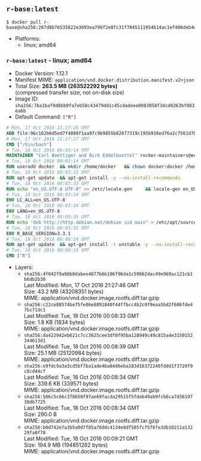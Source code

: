 ## `r-base:latest`

```console
$ docker pull r-base@sha256:287d8b76535622e3693ea799f2e8fc31f7845111954b14ac1ef406deb4e811b9
```

-	Platforms:
	-	linux; amd64

### `r-base:latest` - linux; amd64

-	Docker Version: 1.12.1
-	Manifest MIME: `application/vnd.docker.distribution.manifest.v2+json`
-	Total Size: **263.5 MB (263522292 bytes)**  
	(compressed transfer size, not on-disk size)
-	Image ID: `sha256:7ba1baf9d8bb9fa7eb58c43479dd1c45cdadeee0083058f3dcd0263bf083ea6b`
-	Default Command: `["R"]`

```dockerfile
# Mon, 17 Oct 2016 21:27:26 GMT
ADD file:96c162b6d5ed7f4808f1aa97c9b9855b82877319c195b916ed76a2c7561d7bf2 in / 
# Mon, 17 Oct 2016 21:27:27 GMT
CMD ["/bin/bash"]
# Tue, 18 Oct 2016 00:03:14 GMT
MAINTAINER "Carl Boettiger and Dirk Eddelbuettel" rocker-maintainers@eddelbuettel.com
# Tue, 18 Oct 2016 00:03:14 GMT
RUN useradd docker 	&& mkdir /home/docker 	&& chown docker:docker /home/docker 	&& addgroup docker staff
# Tue, 18 Oct 2016 00:03:32 GMT
RUN apt-get update 	&& apt-get install -y --no-install-recommends 		ed 		less 		locales 		vim-tiny 		wget 		ca-certificates 	&& rm -rf /var/lib/apt/lists/*
# Tue, 18 Oct 2016 00:03:33 GMT
RUN echo "en_US.UTF-8 UTF-8" >> /etc/locale.gen 	&& locale-gen en_US.utf8 	&& /usr/sbin/update-locale LANG=en_US.UTF-8
# Tue, 18 Oct 2016 00:03:34 GMT
ENV LC_ALL=en_US.UTF-8
# Tue, 18 Oct 2016 00:03:34 GMT
ENV LANG=en_US.UTF-8
# Tue, 18 Oct 2016 00:03:35 GMT
RUN echo "deb http://http.debian.net/debian sid main" > /etc/apt/sources.list.d/debian-unstable.list 	&& echo 'APT::Default-Release "testing";' > /etc/apt/apt.conf.d/default
# Tue, 18 Oct 2016 00:03:35 GMT
ENV R_BASE_VERSION=3.3.1
# Tue, 18 Oct 2016 00:08:24 GMT
RUN apt-get update 	&& apt-get install -t unstable -y --no-install-recommends 		littler                 r-cran-littler 		r-base=${R_BASE_VERSION}* 		r-base-dev=${R_BASE_VERSION}* 		r-recommended=${R_BASE_VERSION}*         && echo 'options(repos = c(CRAN = "https://cran.rstudio.com/"), download.file.method = "libcurl")' >> /etc/R/Rprofile.site         && echo 'source("/etc/R/Rprofile.site")' >> /etc/littler.r 	&& ln -s /usr/share/doc/littler/examples/install.r /usr/local/bin/install.r 	&& ln -s /usr/share/doc/littler/examples/install2.r /usr/local/bin/install2.r 	&& ln -s /usr/share/doc/littler/examples/installGithub.r /usr/local/bin/installGithub.r 	&& ln -s /usr/share/doc/littler/examples/testInstalled.r /usr/local/bin/testInstalled.r 	&& install.r docopt 	&& rm -rf /tmp/downloaded_packages/ /tmp/*.rds 	&& rm -rf /var/lib/apt/lists/*
# Tue, 18 Oct 2016 00:08:24 GMT
CMD ["R"]
```

-	Layers:
	-	`sha256:4f042f9a98b8dabee4877b6b106f96da1c59662dac49e969ac121cb1b6db2b30`  
		Last Modified: Mon, 17 Oct 2016 21:27:46 GMT  
		Size: 43.2 MB (43208351 bytes)  
		MIME: application/vnd.docker.image.rootfs.diff.tar.gzip
	-	`sha256:c22ce88574be75fe06e8891840f44ffbcc4b2c0f9eaa5bd2f606fde47bc71dc1`  
		Last Modified: Tue, 18 Oct 2016 00:08:33 GMT  
		Size: 1.8 KB (1834 bytes)  
		MIME: application/vnd.docker.image.rootfs.diff.tar.gzip
	-	`sha256:da422942eb621c7cc3625cee3df0f95ba128949c49c815a4e3150152344613d1`  
		Last Modified: Tue, 18 Oct 2016 00:08:39 GMT  
		Size: 25.1 MB (25120984 bytes)  
		MIME: application/vnd.docker.image.rootfs.diff.tar.gzip
	-	`sha256:e9fdc9a3a3cd5bf7ba1ade4ba84d6eba183d16372240fddd1f3729f9c8cd44cf`  
		Last Modified: Tue, 18 Oct 2016 00:08:34 GMT  
		Size: 339.6 KB (339571 bytes)  
		MIME: application/vnd.docker.image.rootfs.diff.tar.gzip
	-	`sha256:506c5c66c378650f97ae69facda29515f5fdeb49ab9fcb6ca7d3619738db7725`  
		Last Modified: Tue, 18 Oct 2016 00:08:34 GMT  
		Size: 290.0 B  
		MIME: application/vnd.docker.image.rootfs.diff.tar.gzip
	-	`sha256:b0d742e7a3b5a0d7f85a70ddc4134e8df585fcf5f6fe3db10211a13229fa8f78`  
		Last Modified: Tue, 18 Oct 2016 00:09:21 GMT  
		Size: 194.9 MB (194851262 bytes)  
		MIME: application/vnd.docker.image.rootfs.diff.tar.gzip
